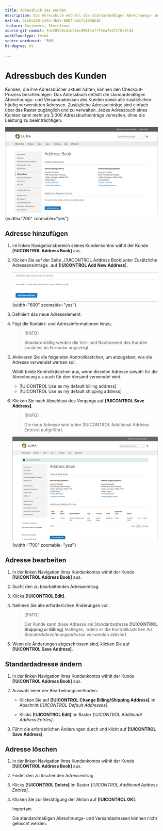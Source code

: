 ```yaml
---
title: Adressbuch des Kunden
description: Das Adressbuch enthält die standardmäßigen Abrechnungs- und Versandadressen des Kunden sowie alle zusätzlichen häufig verwendeten Adressen.
exl-id: b1cbc3b0-c245-4b8a-886f-b2cfc104db16
feature: Customers, Storefront
source-git-commit: 7de285d4cd1e25ec890f1efff9ea7bdf2f0a9144
workflow-type: tm+mt
source-wordcount: '300'
ht-degree: 0%

---
```


# Adressbuch des Kunden

Kunden, die ihre Adressbücher aktuell halten, können den Checkout-Prozess beschleunigen. Das Adressbuch enthält die standardmäßigen Abrechnungs- und Versandadressen des Kunden sowie alle zusätzlichen häufig verwendeten Adressen. Zusätzliche Adresseinträge sind einfach über das Raster zugänglich und zu verwalten. Jedes Adressbuch eines Kunden kann mehr als 3.000 Adressbucheinträge verwalten, ohne die Leistung zu beeinträchtigen.

![Adressbuch](assets/customer-account-dashboard-address-book.png){width="700" zoomable="yes"}

## Adresse hinzufügen

1. Im linken Navigationsbereich seines Kundenkontos wählt der Kunde **[!UICONTROL Address Book]** aus.

1. Klicken Sie auf der Seite _[!UICONTROL Address Book]_unter_ Zusätzliche Adresseneinträge _auf **[!UICONTROL Add New Address]**.

   ![Neue Adresse hinzufügen](assets/add-new-address.png){width="600" zoomable="yes"}

1. Definiert das neue Adresselement.

1. Fügt die Kontakt- und Adressinformationen hinzu.

   >[!INFO]
   >
   >Standardmäßig werden die Vor- und Nachnamen des Kunden zunächst im Formular angezeigt.

1. Aktivieren Sie die folgenden Kontrollkästchen, um anzugeben, wie die Adresse verwendet werden soll.

   Wählt beide Kontrollkästchen aus, wenn dieselbe Adresse sowohl für die Abrechnung als auch für den Versand verwendet wird.

   * [!UICONTROL Use as my default billing address]
   * [!UICONTROL Use as my default shipping address]

1. Klicken Sie nach Abschluss des Vorgangs auf **[!UICONTROL Save Address]**.

   >[!INFO]
   >
   >Die neue Adresse wird unter [!UICONTROL Additional Address Entries] aufgeführt.

   ![Zusätzliche Adresseinträge](assets/customer-account-dashboard-address-saved.png){width="700" zoomable="yes"}

## Adresse bearbeiten

1. In der linken Navigation ihres Kundenkontos wählt der Kunde **[!UICONTROL Address Book]** aus.

1. Sucht den zu bearbeitenden Adresseintrag.

1. Klicks **[!UICONTROL Edit]**.

1. Nehmen Sie alle erforderlichen Änderungen vor.

   >[!INFO]
   >
   >Der Kunde kann diese Adresse als Standardadresse **[!UICONTROL Shipping or Billing]** festlegen, indem er die Kontrollkästchen _Als Standardabrechnungsadresse verwenden_ aktiviert.

1. Wenn die Änderungen abgeschlossen sind, klicken Sie auf **[!UICONTROL Save Address]**.

## Standardadresse ändern

1. In der linken Navigation ihres Kundenkontos wählt der Kunde **[!UICONTROL Address Book]** aus.

1. Auswahl einer der Bearbeitungsmethoden:

   * Klicken Sie auf **[!UICONTROL Change Billing/Shipping Address]** im Abschnitt _[!UICONTROL Default Addresses]_.

   * Klicks **[!UICONTROL Edit]** im Raster _[!UICONTROL Additional Address Entries]_.

1. Führt die erforderlichen Änderungen durch und klickt auf **[!UICONTROL Save Address]**.

## Adresse löschen

1. In der linken Navigation ihres Kundenkontos wählt der Kunde **[!UICONTROL Address Book]** aus.

1. Findet den zu löschenden Adresseintrag.

1. Klicks **[!UICONTROL Delete]** im Raster _[!UICONTROL Additional Address Entries]_.

1. Klicken Sie zur Bestätigung der Aktion auf **[!UICONTROL OK]**.

   >[!IMPORTANT]
   >
   >Die standardmäßigen Abrechnungs- und Versandadressen können nicht gelöscht werden.
